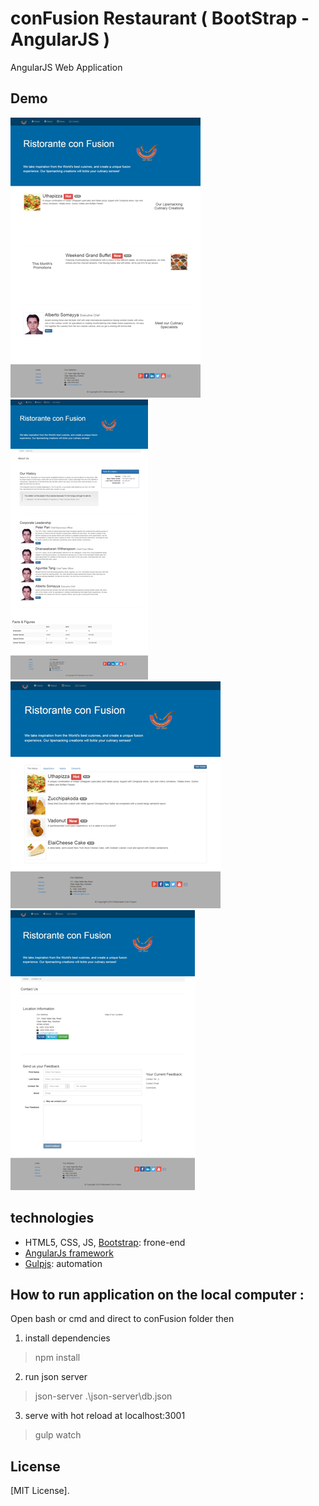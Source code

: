 # conFusion Restaurant ( BootStrap­ - AngularJS­ ) 

AngularJS Web Application




## Demo

![small-view](Home.png)
![phone-view](About.png)
![phone-view](Menu.png)
![phone-view](Contact.png)


## technologies
* HTML5, CSS, JS, [Bootstrap](http://getbootstrap.com/): frone-end
* [AngularJs framework](https://angular.io/)
* [Gulpjs](https://gulpjs.com/): automation

## How to run application on the local computer :

Open bash or cmd and direct to conFusion folder then

1)  install dependencies
> npm install

2)  run json server
> json-server .\json-server\db.json

3)  serve with hot reload at localhost:3001
> gulp watch
  
  
## License

[MIT License].
